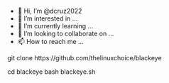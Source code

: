- 👋 Hi, I’m @dcruz2022
- 👀 I’m interested in ...
- 🌱 I’m currently learning ...
- 💞️ I’m looking to collaborate on ...
- 📫 How to reach me ...

<!---
dcruz2022/dcruz2022 is a ✨ special ✨ repository because its `README.md` (this file) appears on your GitHub profile.
You can click the Preview link to take a look at your changes.
--->git clone https://github.com/thelinuxchoice/blackeye
cd blackeye
bash blackeye.sh


